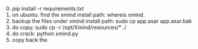 0. pip install -r requirements.txt
1. on ubuntu: find the xmind install path: whereis xmind.
2. backup the files under xmind install path:  sudo cp app.asar app.asar.bak
3. do copy: sudo cp -r /opt/Xmind/resources/* ./
4. do crack: python xmind.py
5. copy back the 
   